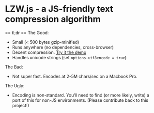 LZW.js - a JS-friendly text compression algorithm
=====

== tl;dr ==
The Good:

  * Small (< 500 bytes gzip-minified)
  * Runs anywhere (no dependencies, cross-browser)
  * Decent compression. [Try it the demo](http://broofa.com/lzwjs)
  * Handles unicode strings (set `options.utf8encode = true`)

The Bad:

  * Not super fast. Encodes at 2-5M chars/sec on a Macbook Pro.

The Ugly:

  * Encoding is non-standard.  You'll need to find (or more likely, write) a port of this for non-JS environments. (Please contribute back to this project!)
